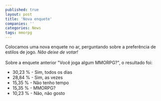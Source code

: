 ```yaml
---
published: true
layout: post
title: 'Nova enquete'
companies: ''
categories: News
tags: mmorpg
---
```

Colocamos uma nova enquete no ar, perguntando sobre a preferência de estilos de jogo. <span style="font-style: italic;">Não deixe de votar!</span><br /><br />Sobre a enquete anterior "Você joga algum MMORPG?", o resultado foi:<br /> 

<ul>
    <li style="text-align: justify;">30,23 % - Sim, todos os dias</li>
    <li style="text-align: justify;">28,84 % - Sim, as vezes</li>
    <li style="text-align: justify;">15,35 % - Não tenho tempo</li>
    <li style="text-align: justify;">15,35 % - MMORPG?</li>
    <li style="text-align: justify;">10,23 % - Não, não gosto</li>
</ul>